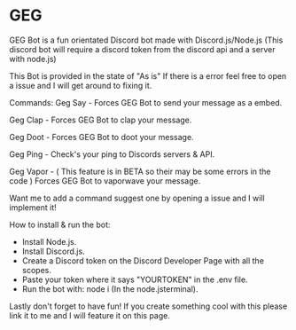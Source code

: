 # GEG
GEG Bot is a fun orientated Discord bot made with Discord.js/Node.js (This discord bot will require a discord token from the discord api and a server with node.js)

This Bot is provided in the state of "As is" If there is a error feel free to open a issue and I will get around to fixing it.

Commands:
Geg Say - Forces GEG Bot to send your message as a embed.

Geg Clap - Forces GEG Bot to clap your message.

Geg Doot - Forces GEG Bot to doot your message.

Geg Ping - Check's your ping to Discords servers & API.

Geg Vapor - ( This feature is in BETA so their may be some errors in the code ) Forces GEG Bot to vaporwave your message.

Want me to add a command suggest one by opening a issue and I will implement it!

How to install & run the bot:
- Install Node.js.
- Install Discord.js.
- Create a Discord token on the Discord Developer Page with all the scopes.
- Paste your token where it says "YOURTOKEN" in the .env file.
- Run the bot with: node i (In the node.jsterminal).

Lastly don't forget to have fun! If you create something cool with this please link it to me and I will feature it on this page.
